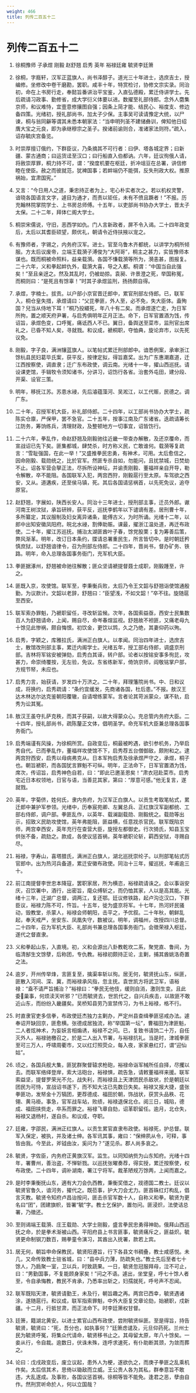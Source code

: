 ```yaml
---
weight: 466
title: 列传二百五十二
---
```


# 列传二百五十二

1. <span id="列传二百五十二-1"></span>
徐桐豫师 子承煜 刚毅 赵舒翘 启秀 英年 裕禄廷雍 毓贤李廷箫

2. <span id="列传二百五十二-2"></span>
徐桐，字廕轩，汉军正蓝旗人，尚书泽醇子。道光三十年进士，选庶吉士，授编修。坐修改中卷干磨勘，罢职。咸丰十年，特赏检讨，协修文宗实录。同治初，命在上书房行走，奉懿旨番讲治平宝鉴，入直弘德殿，累迁侍讲学士。先后疏请习政事、勤修省，成大学衍义体要以进。数擢至礼部侍郎。念外人麕集京师，和议难恃，宜壹意修攘图自强；因条上简才能、结民心、裕度支、修边备四策。光绪初，授礼部尚书，加太子少保。主事吴可读请豫定大统，以尸谏，桐与翁同龢等谓其未悉本朝家法：“当申明列圣不建储彝训，俾知他日绍膺大宝之元良，即为承继穆宗之圣子。揆诸前谕则合，准诸家法则符。”疏入，诏存毓庆宫备览。

3. <span id="列传二百五十二-3"></span>
时崇厚擅订俄约，下群臣议，乃条摘其不可行者：曰伊、塔各城定界；曰新疆、蒙古通商；曰运货迳至汉口；曰行船直入伯都讷。六年，廷议徇俄人请，将赦崇厚罪，桐力持不可，谓：“揆度机要在枢廷，折冲俎豆在总署，讲信修睦在使臣。赦之而彼就范，犹裨国事；若衅端仍不能弭，反失刑政大权。推原祸始，宜肃国宪。”

4. <span id="列传二百五十二-4"></span>
又言：“今日用人之道，秉忠持正者为上，宅心朴实者次之。若以机权灵警，谙晓各国语言文字，遽目为通才，而责以钜任，未有不偾且蹶者！”不报。历充翰林院掌院学士、上书房总师傅。十五年，以吏部尚书协办大学士，晋太子太保。二十二年，拜体仁阁大学士。

5. <span id="列传二百五十二-5"></span>
桐崇宋儒说，守旧，恶西学如仇。门人言新政者，屏不令入谒。二十四年政变后，太后以其耆臣硕望，颇优礼，朝请令近侍扶掖以宠之。

6. <span id="列传二百五十二-6"></span>
有豫师者，字锡之，内务府汉军。进士。官至乌鲁木齐都统，以讲学为桐所倾服。方太后议废帝，立端王载漪子溥俊为“大阿哥”，桐主之甚力，实皆豫师本谋也。既而桐被命照料，益亲载漪。各国不慊载漪等所为，漪恚甚，图报复。二十六年，义和拳起衅仇外，载漪大喜，导之入都。桐谓：“中国当自此强矣！”至且亲迓之。然及其乱时，仍被劫掠。袁昶、许景澄之死，举国称冤，而桐则曰：“是死且有馀辜！”时其子承煜监刑，扬扬颇自得。

7. <span id="列传二百五十二-7"></span>
承煜，字楠士。拔贡。以户部小京官晋迁郎中，累官刑部左侍郎。已，联军入，桐仓皇失措，承煜请曰：“父芘拳匪，外人至，必不免，失大臣体。盍殉国？兒当从侍地下耳！”桐乃投繯死，年八十有二矣。而承煜遂亡走，为日军所拘，置之顺天府尹署，与启秀俱明年正月正法。命下，日军官置酒为饯，传诏旨，承煜色变，口呼冤，痛诋西人不已。翼日，备舆送至菜市，监刑官出席礼之，已昏不知人矣，寻就戮。和议成，褫桐职，夺恤典，旋论弃市，以先死议免。

8. <span id="列传二百五十二-8"></span>
刚毅，字子良，满洲镶蓝旗人。以笔帖式累迁刑部郎中。谙悉例案，承审浙江馀杭县民妇葛毕氏案，获平反，按律定拟，得旨嘉奖。出为广东惠潮嘉道，迁江西按察使，调直隶；迁广东布政使，调云南。光绪十一年，擢山西巡抚。请设课吏馆，手辑牧令须知诸书，分讲习，诏饬行各省。治套外屯田，建分段、开渠、设官三策。

9. <span id="列传二百五十二-9"></span>
明年，移抚江苏。苏患水祲，先后濬蕴藻河、吴淞江，以工代赈，民德之。调广东。

10. <span id="列传二百五十二-10"></span>
二十年，召授军机大臣，补礼部侍郎。二十四年，以工部尚书协办大学士，疏陈实仓廪，严保甲，罢不急官。二十五年，按事江南及广东诸省。迭疏请筹长江防务，筹饷练兵，清理财政，及整顿地方一切事宜，诏皆饬行。

11. <span id="列传二百五十二-11"></span>
二十六年，拳乱作，命赵舒翘及刚毅驰往近畿一带查办解散，及还京覆命，而宣战诏已先下矣。匪集都城，肆焚杀，时方称义民，亡敢谁何。载漪等复疏言：“雪耻强国，在此一举！”又盛推拳民忠勇，有神术，可用。太后愈信之，因命刚毅、载勋统之，比於官军。然匪专杀自如，勿能问，且扰禁城，日焚劫不止。诏各军营会拏正法，尽拆所设神坛，并谕责刚毅、董福祥亲自开导，勒令解散，卒不能阻。各国联军入犯，两宫西狩，刚毅扈行至太原。车驾欲之西安，又从。道遘疾，还至侯马镇，死。其后各国请惩祸首，以先死免议，追夺原官。

12. <span id="列传二百五十二-12"></span>
赵舒翘，字展如，陕西长安人。同治十三年进士，授刑部主事，迁员外郎。谳河南王树汶狱，承旨研辨，获平反，巡抚李鹤年以下谴谪有差。居刑曹十年，多所纂定，其议服制及妇女离异诸条，能傅古义，为时所诵。光绪十二年，以郎中出知安徽凤阳府。皖北水祲，割俸助赈。课最，擢浙江温处道，再迁布政使。二十年，擢江苏巡抚。捕治太湖匪酋叶子春，馀党股栗；复为筹善后策，弊风渐革。明年，改订日本条约，牒请总署重民生，所言皆切中。是时朝廷矜慎庶狱，以舒翘谙律令，召为刑部左侍郎。二十四年，晋尚书，督办矿务、铁路。明年，命入总理各国事务衙门，充军机大臣。

13. <span id="列传二百五十二-13"></span>
拳匪据涿州，舒翘被命驰往解散；匪众坚请褫提督聂士成职，刚毅踵至，许之。

14. <span id="列传二百五十二-14"></span>
匪既入京，攻使馆。联军至，李秉衡兵败，太后乃令王文韶与舒翘诣使馆通殷勤，为议款计。文韶以老辞，舒翘曰：“臣望浅，不如文韶！”卒不往。旋随扈至西安。

15. <span id="列传二百五十二-15"></span>
联军索办罪魁，乃褫职留任，寻改斩监候。次年，各国索益亟，西安士民集数百人为舒翘请命，上闻，赐自尽，命岑春煊监视。舒翘故不袒匪，又痛老母九十馀见此惨祸，颇自悔恨。初饮金，更饮以鸩，久之乃绝，其妻仰药以殉。

16. <span id="列传二百五十二-16"></span>
启秀，字颖之，库雅拉氏，满洲正白旗人。以孝闻。同治四年进士，选庶吉士，散馆改刑部主事，累迁内阁学士。光绪五年，授工部右侍郎，调盛京刑部。吉林将军铭安被弹劾，启秀白其诬，转户部。论者以按铭安事多徇芘，攻甚力，命崇绮覆按，无左验，免议。东省练新军，倚饷京师，阎敬铭掌户部，方规节帑，未应也。

17. <span id="列传二百五十二-17"></span>
启秀力言，始获请，岁发四十万济之。二十年，拜理籓院尚书。中、日和议成，将换约，启秀疏请：“条约宜缓发，先商诸各国，杜后患。”不报。敖汉王达木林达尔达克鉴朝阳覆辙，自请增练蒙军。言者论其苛派蒙众，谋不轨，启秀为讼其冤。

18. <span id="列传二百五十二-18"></span>
敖汉王虽夺扎萨克秩，而其子获嗣，以故大得蒙众心。充总管内务府大臣。二十四年，授礼部尚书，疏陈釐正文体，倡明圣学。命充军机大臣兼总理各国事务衙门。

19. <span id="列传二百五十二-19"></span>
启秀端谨有风操，为徐桐所赏。自政变后，桐最被盻遇，欲引参机务，乃举启秀自代。已而拳乱作，董福祥攻使馆不下，启秀荐五台僧御敌，颇附和之。逮两宫狩西安，启秀以母病弗克从。日本军拘启秀及徐承煜严守之，承煜，桐子也。朝旨褫职，而各国犹言罪魁不可纵。明年，正法命下，日军官置酒为饯，席次，传诏旨，启秀神色自若，曰：“即此已邀圣恩矣！”肃衣冠赴菜市。启秀宅近日本权领地，日官与语，当善芘其家，第曰：“厚意可感。”他无复言，遂就戮。

20. <span id="列传二百五十二-20"></span>
英年，字菊侪，姓何氏，隶内务府，为汉军正白旗人。以贡生考取笔帖式，累迁郎中兼护军参领。光绪中，历奉宸苑卿、左翼总兵、正红旗汉军副都统、工部右侍郎，调户部。拳匪乱作，以英年、载澜副载勋、刚毅统之。载勋等出示，招致义民助攻使馆，英年弗能阻，匪益横，任意戕杀官民。联军既陷京师，两宫幸西安，英年充行在查营大臣，旋授左都御史。行次猗氏，知县玉宝供张不备，疏劾之。款成，各使议惩首祸，英年褫职论斩，羁西安狱，寻赐自尽。

21. <span id="列传二百五十二-21"></span>
裕禄，字寿山，喜塔腊氏，满洲正白旗人，湖北巡抚崇纶子。以刑部笔帖式历官郎中。出为热河兵备道，累迁安徽布政使。同治十三年，擢巡抚，年甫逾三十。

22. <span id="列传二百五十二-22"></span>
前江南提督李世忠本降寇，罢职家居，所为横恣，裕禄疏请诛之。会以事诣安庆，召饮署中，酒行，出密旨，麾众缚斩之，而仍恤其家，人以是高其能。光绪十三年，迁湖广总督，调两江，复还鄂。廷议修铁路，起卢沟讫汉口，下群臣议，裕禄力陈不可，忤旨。十五年，徙为盛京将军。十七年，热河奸民骚动，毁教堂，杀蒙人，裕禄会师朝阳，击平之，予优叙。二十年秋，朝鲜乱起，奉天戒严，坐安东、凤凰失守，数被议。明年，调福州，改授四川总督。二十四年，召为军机大臣、礼部尚书兼总理各国事务衙门。会徵荣禄入枢廷，遂代之督直隶。

23. <span id="列传二百五十二-23"></span>
义和拳起山东，入直境。初，义和会源出八卦教乾坎二系，聚党直、鲁间，为临清郜生文馀孽，后称团，专仇教。裕禄初颇持正论，主剿，捕其酋姚洛奇置之法。

24. <span id="列传二百五十二-24"></span>
逾岁，开州传举烽，言匪复至，擒渠率斩以徇。居无何，毓贤抚山东，纵匪，匪散入河间、深、冀，而裕禄承风指，忽主抚。袁世凯方将武卫军，语裕禄：“盍不请严旨捕治？”裕禄曰：“拳民无他伎，缓则自消，激则生变。且此委巢事，何烦渎天听邪？”已而毓贤去，世凯代之，自兴兵疾击，以故匪不敢近山东，而纷纷入畿疆矣。吴桥知县劳乃宣禁传习，为书上裕禄，格不行。

25. <span id="列传二百五十二-25"></span>
时直隶官吏多信拳，布政使廷杰独力主剿办，严定州县查缉拳匪惩戒办法。遽奉诏开缺回京，匪愈横。张德成居独流，称“举国第一坛”，曹福田为津匪魁，二人者炫神术，为妄妖言相煽诱，裕禄不之问。已，复致书请饷二十万，自任灭外人，裕禄驰檄召之，於是二人出入节署，与裕禄抗礼。当是时，津城拳匪至可三万人，呼啸周衢市，又以红灯照荧众，每入夜，家家悬红灯，谓“迎仙姑”。

26. <span id="列传二百五十二-26"></span>
顷之，各国兵舰大集，匪犹群聚督辕求枪砲，裕禄命诣军械所任自择，尽攫以去。而联军络绎登岸，索大沽砲台，裕禄惧，疏告急，请敕董福祥来援。联军索益坚，提督罗荣光不允，战失利，而裕禄且上天津团民杀敌状，於是朝廷以团民为可恃，宣战诏书遂下，而不知大沽已先数日失矣。裕禄又报大捷，盛张拳匪功，发帑金十万犒团，更荐德成、福田於朝，饰战状，获赏头品秩、花翎、黄马褂。事急，官军战车站，败绩，裕禄退保北仓。阅三日，城陷，德成、福田挟赀走，卒系而罪之。裕禄飞章自劾，诏革职留任。逾月，北仓失，裕禄又退杨村，遂自杀。和议成，夺职。

27. <span id="列传二百五十二-27"></span>
廷雍，字邵民，满洲正红旗人。以贡生累官直隶布政使。裕禄死，护总督。联军入保定，被执，并及诸士绅。各军讯其事，雍曰：“保绅夙从令，可释，事皆由我。今至此，斧钺由汝，奚问为？”遂见杀。郡人尚多哀之。

28. <span id="列传二百五十二-28"></span>
毓贤，字佐臣，内务府正黄旗汉军。监生。以同知纳赀为山东知府。光绪十四年，署曹州，善治盗，不惮斩戮。以巡抚张曜奏荐，得实授，累迁按察使，权布政使。二十四年，调补湖南，署江宁将军。裁革陋规万馀两，上闻而嘉之。

29. <span id="列传二百五十二-29"></span>
是时李秉衡抚山东，適有大刀会仇西教，秉衡奖借之，戕德国二教士。廷议以毓贤官鲁久，谙河务，擢代之。既莅事，护大刀会尤力。匪首硃红灯构乱，倡言灭教。毓贤令知府卢昌诒按问，匪击杀官军数十人，自称义和拳。毓贤为更名曰“团”，团建旗帜，皆署“毓”字。教士乞保护，置勿问。匪浸炽，法使诘总署，乃徵还。

30. <span id="列传二百五十二-30"></span>
至则谒端王载漪、庄王载勋、大学士刚毅，盛言拳民忠勇得神助。俄拜山西巡抚之命，於是拳术渐被山西。平阳府县上书言匪事，毓贤痛斥之，匪益炽。毓贤更命制钢刀数百，赐拳童令演习，其酋出入抚署，款若上宾。

31. <span id="列传二百五十二-31"></span>
居无何，朝旨申命保教民，毓贤阳遵旨，行下各县文书稠叠，教士咸感悦。未几，又命传致教士驻省城，曰：“县中兵力薄，防疏失也。”教士先后至者七十馀人，乃扃聚一室，卫以兵，时致蔬果。一日，毓贤忽冠服拜母，泣不可止，曰：“男勤国事，不复能顾身家矣！”问之不语。遽出，坐堂皇，呼七十馀人者至，令自承悔教，教民不肯承，乃悉率出斩之，妇孺就死，呼号声不忍闻。

32. <span id="列传二百五十二-32"></span>
联军既陷天津，毓贤请勤王，未及行，朝旨趣之再。两宫已西幸，毓贤遇诸涂，遂随扈行。和议成，联军指索罪魁，中外大臣复交章论劾，始褫职，戍新疆。十二月，行抵甘肃，而正法命下。时李廷箫权甘督。

33. <span id="列传二百五十二-33"></span>
廷箫，籍湖北黄安。以进士累官山西布政使，尝附毓贤纵匪。至是得旨，持告毓贤，毓贤曰：“死，吾分也，如执事何？”廷箫虑谴及，元旦仰药死。兰州士民为毓贤呼冤，将集众代请命，毓贤移书止之。其母留太原，年八十馀矣。一妾从行，令自裁。逾数日，伏诛未殊，连呼求速死，有仆助断其颈，为敛而葬之。

34. <span id="列传二百五十二-34"></span>
论曰：戊戌政变后，废立议起，患外人为梗，遂欲仇之，而庚子拳匪之乱乘机作矣。太后信其术，思倚以锄敌而立威。王公贵人各为其私，群奉意旨不敢违，大乱遂成。及事败，各国议惩首祸，徐桐等皆不能免。逢君之恶，孽由自作。然刑赏听命於人，何以立国哉？
